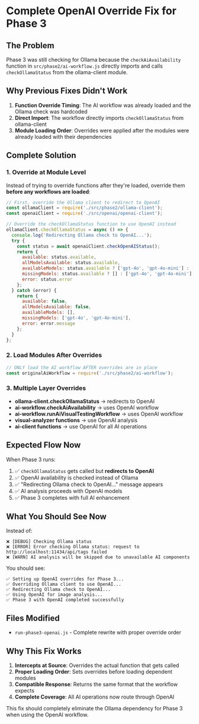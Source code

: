 # Complete OpenAI Override Fix for Phase 3

## The Problem
Phase 3 was still checking for Ollama because the `checkAiAvailability` function in `src/phase2/ai-workflow.js` directly imports and calls `checkOllamaStatus` from the ollama-client module.

## Why Previous Fixes Didn't Work
1. **Function Override Timing**: The AI workflow was already loaded and the Ollama check was hardcoded
2. **Direct Import**: The workflow directly imports `checkOllamaStatus` from ollama-client
3. **Module Loading Order**: Overrides were applied after the modules were already loaded with their dependencies

## Complete Solution

### 1. Override at Module Level
Instead of trying to override functions after they're loaded, override them **before any workflows are loaded**:

```javascript
// First, override the Ollama client to redirect to OpenAI
const ollamaClient = require('./src/phase2/ollama-client');
const openaiClient = require('./src/openai/openai-client');

// Override the checkOllamaStatus function to use OpenAI instead
ollamaClient.checkOllamaStatus = async () => {
  console.log('Redirecting Ollama check to OpenAI...');
  try {
    const status = await openaiClient.checkOpenAIStatus();
    return {
      available: status.available,
      allModelsAvailable: status.available,
      availableModels: status.available ? ['gpt-4o', 'gpt-4o-mini'] : [],
      missingModels: status.available ? [] : ['gpt-4o', 'gpt-4o-mini'],
      error: status.error
    };
  } catch (error) {
    return {
      available: false,
      allModelsAvailable: false,
      availableModels: [],
      missingModels: ['gpt-4o', 'gpt-4o-mini'],
      error: error.message
    };
  }
};
```

### 2. Load Modules After Overrides
```javascript
// ONLY load the AI workflow AFTER overrides are in place
const originalAiWorkflow = require('./src/phase2/ai-workflow');
```

### 3. Multiple Layer Overrides
- **ollama-client.checkOllamaStatus** → redirects to OpenAI
- **ai-workflow.checkAiAvailability** → uses OpenAI workflow
- **ai-workflow.runAiVisualTestingWorkflow** → uses OpenAI workflow
- **visual-analyzer functions** → use OpenAI analysis
- **ai-client functions** → use OpenAI for all AI operations

## Expected Flow Now

When Phase 3 runs:
1. ✅ `checkOllamaStatus` gets called but **redirects to OpenAI**
2. ✅ OpenAI availability is checked instead of Ollama
3. ✅ "Redirecting Ollama check to OpenAI..." message appears
4. ✅ AI analysis proceeds with OpenAI models
5. ✅ Phase 3 completes with full AI enhancement

## What You Should See Now

Instead of:
```
❌ [DEBUG] Checking Ollama status
❌ [ERROR] Error checking Ollama status: request to http://localhost:11434/api/tags failed
❌ [WARN] AI analysis will be skipped due to unavailable AI components
```

You should see:
```
✅ Setting up OpenAI overrides for Phase 3...
✅ Overriding Ollama client to use OpenAI...
✅ Redirecting Ollama check to OpenAI...
✅ Using OpenAI for image analysis...
✅ Phase 3 with OpenAI completed successfully
```

## Files Modified
- `run-phase3-openai.js` - Complete rewrite with proper override order

## Why This Fix Works
1. **Intercepts at Source**: Overrides the actual function that gets called
2. **Proper Loading Order**: Sets overrides before loading dependent modules
3. **Compatible Response**: Returns the same format that the workflow expects
4. **Complete Coverage**: All AI operations now route through OpenAI

This fix should completely eliminate the Ollama dependency for Phase 3 when using the OpenAI workflow.
